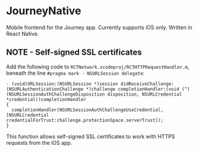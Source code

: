 # JourneyNative
Mobile frontend for the Journey app. Currently supports iOS only. Written in React Native.

## NOTE - Self-signed SSL certificates
Add the following code to `RCTNetwork.xcodeproj/RCTHTTPRequestHandler.m`, beneath the line `#pragma mark - NSURLSession delegate`:

```
- (void)URLSession:(NSURLSession *)session didReceiveChallenge:(NSURLAuthenticationChallenge *)challenge completionHandler:(void (^)(NSURLSessionAuthChallengeDisposition disposition, NSURLCredential *credential))completionHandler
{
  completionHandler(NSURLSessionAuthChallengeUseCredential, [NSURLCredential credentialForTrust:challenge.protectionSpace.serverTrust]);
}
```

This function allows self-signed SSL certificates to work with HTTPS requests from the iOS app.
